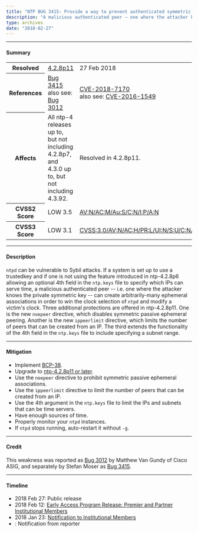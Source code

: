 ```yaml
---
title: "NTP BUG 3415: Provide a way to prevent authenticated symmetric passive peering"
description: "A malicious authenticated peer – one where the attacker knows the private symmetric key – can create arbitrarily-many ephemeral associations in order to win the clock selection of ntpd and modify a victim’s clock. This bug was resolved in NTP 4.2.8p11."
type: archives
date: "2018-02-27"
---
```


* * *

#### Summary

<table>
  <tbody>
	<tr>
		<th><b>Resolved</b></th>
		<td><a href="/support/securitynotice/4_2_8p11-release-announcement/">4.2.8p11</a></td>
		<td>27 Feb 2018</td>
	</tr>
	<tr>
		<th><b>References</b></th>
		<td><a href="https://bugs.ntp.org/show_bug.cgi?id=3415">Bug 3415</a><br> also see: <a href="https://bugs.ntp.org/show_bug.cgi?id=3012">Bug 3012</a></td>
		<td><a href="https://nvd.nist.gov/vuln/detail/CVE-2018-7170">CVE-2018-7170</a><br> also see: <a href="https://nvd.nist.gov/vuln/detail/CVE-2016-1549">CVE-2016-1549</a></td>
	</tr>
	<tr>
		<th><b>Affects</b></th>
		<td>All ntp-4 releases up to, but not including 4.2.8p7,<br> and 4.3.0 up to, but not including 4.3.92.</td>
		<td>Resolved in 4.2.8p11.</td>
	</tr>
	<tr>
		<th><b>CVSS2 Score</b></th>
		<td>LOW 3.5</td>
		<td><a href="https://nvd.nist.gov/vuln-metrics/cvss/v2-calculator?calculator&version=2.0&vector=(AV:N/AC:M/Au:S/C:N/I:P/A:N)">AV:N/AC:M/Au:S/C:N/I:P/A:N</a></td>
	</tr>
	<tr>
		<th><b>CVSS3 Score<b></th>
		<td>LOW 3.1</td>
		<td><a href="https://www.first.org/cvss/calculator/3.0#CVSS:3.0/AV:N/AC:H/PR:L/UI:N/S:U/C:N/I:L/A:N/E:F/RL:O/RC:C">CVSS:3.0/AV:N/AC:H/PR:L/UI:N/S:U/C:N/I:L/A:N</a></td>
	</tr>	
  </tbody>	
</table>

* * *
    
#### Description 

`ntpd` can be vulnerable to Sybil attacks. If a system is set up to use a trustedkey and if one is not using the feature introduced in ntp-4.2.8p6 allowing an optional 4th field in the `ntp.keys` file to specify which IPs can serve time, a malicious authenticated peer -- i.e. one where the attacker knows the private symmetric key -- can create arbitrarily-many ephemeral associations in order to win the clock selection of `ntpd` and modify a victim's clock. Three additional protections are offered in ntp-4.2.8p11. One is the new `noepeer` directive, which disables symmetric passive ephemeral peering. Another is the new `ippeerlimit` directive, which limits the number of peers that can be created from an IP. The third extends the functionality of the 4th field in the `ntp.keys` file to include specifying a subnet range.

* * *
    
#### Mitigation

* Implement [BCP-38](http://www.bcp38.info/index.php/Main_Page).
* Upgrade to [ntp-4.2.8p11 or later](https://downloads.nwtime.org/ntp/4.2.8/).
* Use the `noepeer` directive to prohibit symmetric passive ephemeral associations.
* Use the `ippeerlimit` directive to limit the number of peers that can be created from an IP.
* Use the 4th argument in the `ntp.keys` file to limit the IPs and subnets that can be time servers.
* Have enough sources of time.
* Properly monitor your `ntpd` instances.
* If `ntpd` stops running, auto-restart it without `-g`. 

* * *

#### Credit

This weakness was reported as [Bug 3012](https://bugs.ntp.org/show_bug.cgi?id=3012) by Matthew Van Gundy of Cisco ASIG, and separately by Stefan Moser as [Bug 3415](https://bugs.ntp.org/show_bug.cgi?id=3415).

* * *

#### Timeline

* 2018 Feb 27: Public release
* 2018 Feb 12: [Early Access Program Release: Premier and Partner Institutional Members](https://www.nwtime.org/membership/benefits/)
* 2018 Jan 23: [Notification to Institutional Members](https://www.nwtime.org/membership/benefits/)
* : Notification from reporter